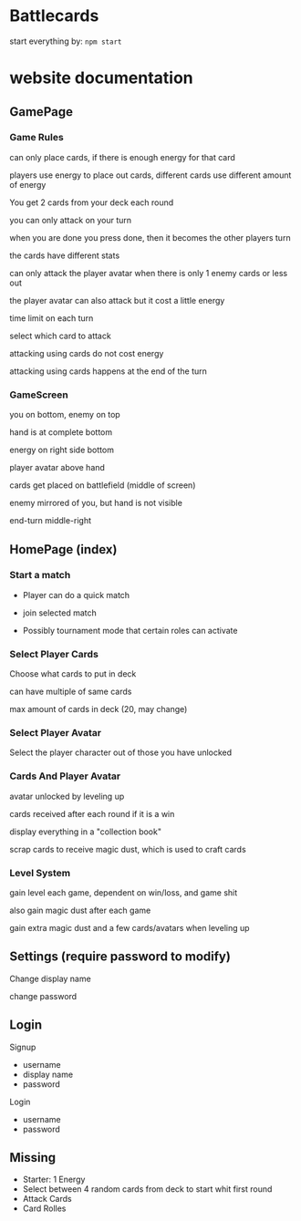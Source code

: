 # Battlecards

start everything by: ```npm start```



# website documentation

## GamePage

### Game Rules

can only place cards, if there is enough energy for that card

players use energy to place out cards, different cards use different amount of energy

You get 2 cards from your deck each round

you can only attack on your turn

when you are done you press done, then it becomes the other players turn

the cards have different stats

can only attack the player avatar when there is only 1 enemy cards or less out

the player avatar can also attack but it cost a little energy

time limit on each turn

select which card to attack

attacking using cards do not cost energy

attacking using cards happens at the end of the turn


### GameScreen

you on bottom, enemy on top

hand is at complete bottom

energy on right side bottom

player avatar above hand

cards get placed on battlefield (middle of screen)

enemy mirrored of you, but hand is not visible

end-turn middle-right


## HomePage (index)

### Start a match

- Player can do a quick match

- join selected match

- Possibly tournament mode that certain roles can activate


### Select Player Cards

Choose what cards to put in deck

can have multiple of same cards

max amount of cards in deck (20, may change)


### Select Player Avatar

Select the player character out of those you have unlocked


### Cards And Player Avatar

avatar unlocked by leveling up

cards received after each round if it is a win

display everything in a "collection book"

scrap cards to receive magic dust, which is used to craft cards


### Level System

gain level each game, dependent on win/loss, and game shit

also gain magic dust after each game

gain extra magic dust and a few cards/avatars when leveling up



## Settings (require password to modify)

Change display name

change password



## Login

Signup
- username
- display name
- password

Login
- username
- password


## Missing
- Starter: 1 Energy
- Select between 4 random cards from deck to start whit first round
- Attack Cards
- Card Rolles

